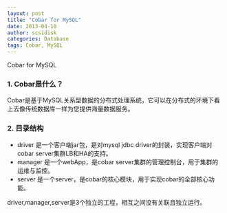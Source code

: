 ```yaml
---
layout: post
title: "Cobar for MySQL"
date: 2013-04-10
author: scsidisk
categories: Database
tags: Cobar, MySQL
---
```


Cobar for MySQL

### 1. Cobar是什么？

Cobar是基于MySQL关系型数据的分布式处理系统，它可以在分布式的环境下看上去像传统数据库一样为您提供海量数据服务。

### 2. 目录结构

- driver
  是一个客户端jar包，是对mysql jdbc driver的封装，实现客户端对cobar server集群LB和HA的支持。
- manager
  是一个webApp，是cobar server集群的管理控制台，用于集群的运维与监控。
- server
  是一个server，是cobar的核心模块，用于实现cobar的全部核心功能。

driver,manager,server是3个独立的工程，相互之间没有关联且独立运行。